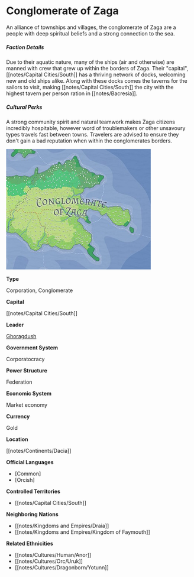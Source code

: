 # Conglomerate of Zaga 


An alliance of townships and villages, the conglomerate of Zaga are a people with deep spiritual beliefs and a strong connection to the sea.  

##### Faction Details

Due to their aquatic nature, many of the ships (air and otherwise) are manned with crew that grew up within the borders of Zaga. Their "capital", [[notes/Capital Cities/South]] has a thriving network of docks, welcoming new and old ships alike. Along with these docks comes the taverns for the sailors to visit, making [[notes/Capital Cities/South]] the city with the highest tavern per person ration in [[notes/Bacresia]].  

##### Cultural Perks

A strong community spirit and natural teamwork makes Zaga citizens incredibly hospitable, however word of troublemakers or other unsavoury types travels fast between towns. Travelers are advised to ensure they don't gain a bad reputation when within the conglomerates borders.

![](notes/assets/Zaga.jpg)

**Type**

Corporation, Conglomerate

**Capital**

[[notes/Capital Cities/South]]

**Leader**

[Ghoragdush](/w/the-world-of-bacresia-oszero/a/ghoragdush-person)

**Government System**

Corporatocracy

**Power Structure**

Federation

**Economic System**

Market economy

**Currency**

Gold

**Location**

[[notes/Continents/Dacia]]

**Official Languages**

*   [Common]
*   [Orcish]

**Controlled Territories**

*   [[notes/Capital Cities/South]]

**Neighboring Nations**

*   [[notes/Kingdoms and Empires/Draia]]
*   [[notes/Kingdoms and Empires/Kingdom of Faymouth]]

**Related Ethnicities**

*   [[notes/Cultures/Human/Anor]]
*   [[notes/Cultures/Orc/Uruk]]
*   [[notes/Cultures/Dragonborn/Yotunn]]